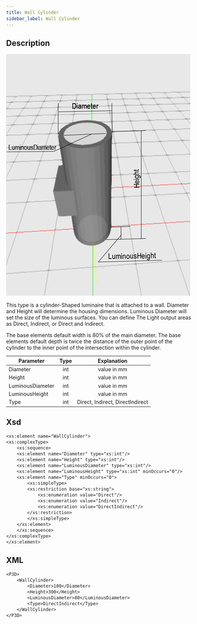 ```yaml
---
title: Wall Cylinder
sidebar_label: Wall Cylinder
--- 
```


## Description

![Wall Cylinder](./doc_images/WallCylinder.PNG) 

This type is a cylinder-Shaped luminaire that is attached to a wall. Diameter and Height will determine the housing dimensions. Luminous Diameter will set the size of the luminous surfaces.
You can define The Light output areas as Direct, Indirect, or Direct and Indirect.

The base elements default width is 80% of the main diameter.
The base elements default depth is twice the distance of the outer point of the cylinder to the inner point of the intersection within the cylinder.

| Parameter| Type | Explanation |
|----------|:--:|:-:|
| Diameter | int |  value in mm  |
| Height | int |value in mm|
| LuminousDiameter | int | value in mm |
| LuminousHeight | int |  value in mm |
| Type | int | Direct, Indirect, DirectIndirect |

     
## Xsd
	<xs:element name="WallCylinder">
	<xs:complexType>
		<xs:sequence>
		<xs:element name="Diameter" type="xs:int"/>
		<xs:element name="Height" type="xs:int"/>
		<xs:element name="LuminousDiameter" type="xs:int"/>
		<xs:element name="LuminousHeight" type="xs:int" minOccurs="0"/>
		<xs:element name="Type" minOccurs="0">
			<xs:simpleType>
			<xs:restriction base="xs:string">
				<xs:enumeration value="Direct"/>
				<xs:enumeration value="Indirect"/>
				<xs:enumeration value="DirectIndirect"/>
			</xs:restriction>
			</xs:simpleType>
		</xs:element>
		</xs:sequence>
	</xs:complexType>
	</xs:element> 

## XML
	<P3D>
		<WallCylinder>
			<Diameter>100</Diameter>
			<Height>300</Height>
			<LuminousDiameter>80</LuminousDiameter>
			<Type>DirectIndirect</Type>
		</WallCylinder>
	</P3D>
